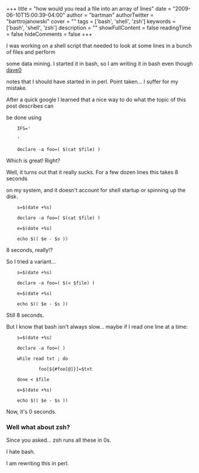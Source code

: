+++
title = "how would you read a file into an array of lines"
date = "2009-06-10T15:00:39-04:00"
author = "bartman"
authorTwitter = "barttrojanowski"
cover = ""
tags = ['bash', 'shell', 'zsh']
keywords = ['bash', 'shell', 'zsh']
description = ""
showFullContent = false
readingTime = false
hideComments = false
+++

I was working on a shell script that needed to look at some lines in a bunch of files and perform

some data mining.  I started it in bash, so I am writing it in bash even though [dave0](http://www.dmo.ca)

notes that I should have started in in perl.  Point taken... I suffer for my mistake.



After a quick google I learned that a nice way to do what the topic of this post describes can

be done using



        IFS='

        '

        declare -a foo=( $(cat $file) )



Which is great! Right?



<!--more-->



Well, it turns out that it really sucks.  For a few dozen lines this takes 8 seconds

on my system, and it doesn't account for shell startup or spinning up the disk.



        s=$(date +%s)

        declare -a foo=( $(cat $file) )

        e=$(date +%s)

        echo $(( $e - $s ))



8 seconds, really!?



So I tried a variant...



        s=$(date +%s)

        declare -a foo=( $(< $file) )

        e=$(date +%s)

        echo $(( $e - $s ))



Still 8 seconds.



But I know that bash isn't always slow... maybe if I read one line at a time:



        s=$(date +%s)

        declare -a foo=( )

        while read txt ; do

                foo[${#foo[@]}]=$txt

        done < $file

        e=$(date +%s)

        echo $(( $e - $s ))



Now, it's 0 seconds.



### Well what about zsh?



Since you asked... zsh runs all these in 0s.



I hate bash.



I am rewriting this in perl.

